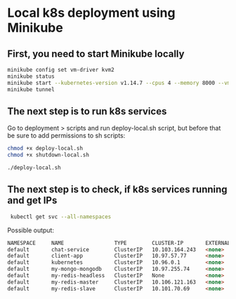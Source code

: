 # Local k8s deployment using Minikube

## First, you need to start Minikube locally

```bash
minikube config set vm-driver kvm2
minikube status
minikube start --kubernetes-version v1.14.7 --cpus 4 --memory 8000 --vm-driver=kvm2
minikube tunnel
```

## The next step is to run k8s services

Go to deployment > scripts and run deploy-local.sh script, but before that be sure to add permissions to sh scripts:

```bash
chmod +x deploy-local.sh
chmod +x shutdown-local.sh
```

```bash
./deploy-local.sh
```

## The next step is to check, if k8s services running and get IPs

```bash
 kubectl get svc --all-namespaces
```

Possible output:

```html
NAMESPACE     NAME                TYPE        CLUSTER-IP       EXTERNAL-IP   PORT(S)                  AGE
default       chat-service        ClusterIP   10.103.164.243   <none>        3001/TCP                 54s
default       client-app          ClusterIP   10.97.57.77      <none>        80/TCP                   53s
default       kubernetes          ClusterIP   10.96.0.1        <none>        443/TCP                  72m
default       my-mongo-mongodb    ClusterIP   10.97.255.74     <none>        27017/TCP                57s
default       my-redis-headless   ClusterIP   None             <none>        6379/TCP                 54s
default       my-redis-master     ClusterIP   10.106.121.163   <none>        6379/TCP                 54s
default       my-redis-slave      ClusterIP   10.101.70.69     <none>        6379/TCP                 54s
```
